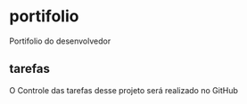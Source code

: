 # portifolio
Portifolio do desenvolvedor

## tarefas

O Controle das tarefas desse projeto será realizado no GitHub

